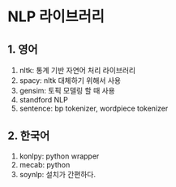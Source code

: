 # NLP 라이브러리

## 1. 영어

1. nltk: 통계 기반 자연어 처리 라이브러리
2. spacy: nltk 대체하기 위해서 사용
3. gensim: 토픽 모델링 할 때 사용
4. standford NLP
5. sentence: bp tokenizer, wordpiece tokenizer



## 2. 한국어

1. konlpy: python wrapper
2. mecab: python  
3. soynlp: 설치가 간편하다.
